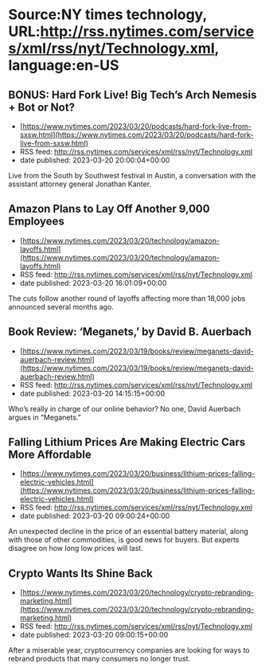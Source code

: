 # Source:NY times technology, URL:http://rss.nytimes.com/services/xml/rss/nyt/Technology.xml, language:en-US

## BONUS: Hard Fork Live! Big Tech’s Arch Nemesis + Bot or Not?
 - [https://www.nytimes.com/2023/03/20/podcasts/hard-fork-live-from-sxsw.html](https://www.nytimes.com/2023/03/20/podcasts/hard-fork-live-from-sxsw.html)
 - RSS feed: http://rss.nytimes.com/services/xml/rss/nyt/Technology.xml
 - date published: 2023-03-20 20:00:04+00:00

Live from the South by Southwest festival in Austin, a conversation with the assistant attorney general Jonathan Kanter.

## Amazon Plans to Lay Off Another 9,000 Employees
 - [https://www.nytimes.com/2023/03/20/technology/amazon-layoffs.html](https://www.nytimes.com/2023/03/20/technology/amazon-layoffs.html)
 - RSS feed: http://rss.nytimes.com/services/xml/rss/nyt/Technology.xml
 - date published: 2023-03-20 16:01:09+00:00

The cuts follow another round of layoffs affecting more than 18,000 jobs announced several months ago.

## Book Review: ‘Meganets,’ by David B. Auerbach
 - [https://www.nytimes.com/2023/03/19/books/review/meganets-david-auerbach-review.html](https://www.nytimes.com/2023/03/19/books/review/meganets-david-auerbach-review.html)
 - RSS feed: http://rss.nytimes.com/services/xml/rss/nyt/Technology.xml
 - date published: 2023-03-20 14:15:15+00:00

Who’s really in charge of our online behavior? No one, David Auerbach argues in “Meganets.”

## Falling Lithium Prices Are Making Electric Cars More Affordable
 - [https://www.nytimes.com/2023/03/20/business/lithium-prices-falling-electric-vehicles.html](https://www.nytimes.com/2023/03/20/business/lithium-prices-falling-electric-vehicles.html)
 - RSS feed: http://rss.nytimes.com/services/xml/rss/nyt/Technology.xml
 - date published: 2023-03-20 09:00:24+00:00

An unexpected decline in the price of an essential battery material, along with those of other commodities, is good news for buyers. But experts disagree on how long low prices will last.

## Crypto Wants Its Shine Back
 - [https://www.nytimes.com/2023/03/20/technology/crypto-rebranding-marketing.html](https://www.nytimes.com/2023/03/20/technology/crypto-rebranding-marketing.html)
 - RSS feed: http://rss.nytimes.com/services/xml/rss/nyt/Technology.xml
 - date published: 2023-03-20 09:00:15+00:00

After a miserable year, cryptocurrency companies are looking for ways to rebrand products that many consumers no longer trust.

